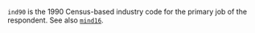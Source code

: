 `ind90` is the 1990 Census-based industry code for the primary job of the respondent. See also [`mind16`](mind16.md).
